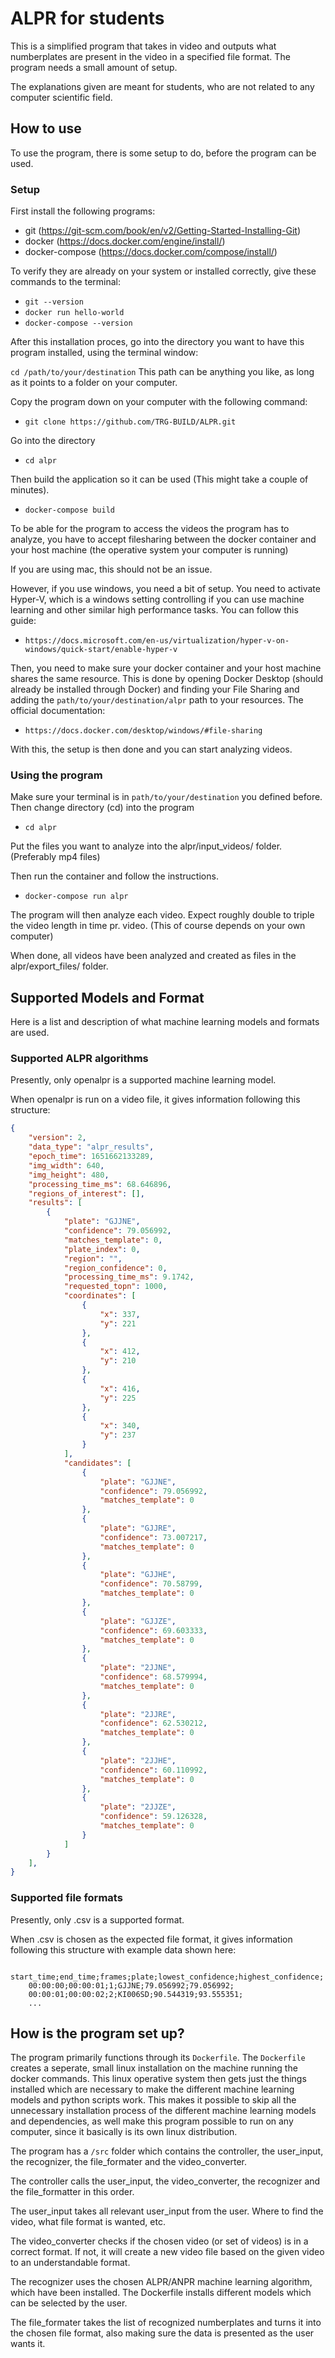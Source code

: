 # ALPR for students
This is a simplified program that takes in video and outputs what numberplates are present in the video in a specified file format. The program needs a small amount of setup.

The explanations given are meant for students, who are not related to any computer scientific field.

## How to use
To use the program, there is some setup to do, before the program can be used.

### Setup
First install the following programs:
- git (https://git-scm.com/book/en/v2/Getting-Started-Installing-Git)
- docker (https://docs.docker.com/engine/install/)
- docker-compose (https://docs.docker.com/compose/install/)

To verify they are already on your system or installed correctly, give these commands to the terminal:
- `git --version`
- `docker run hello-world`
- `docker-compose --version`

After this installation proces, go into the directory you want to have this program installed, using the terminal window:

`cd /path/to/your/destination`
This path can be anything you like, as long as it points to a folder on your computer.

Copy the program down on your computer with the following command:
- `git clone https://github.com/TRG-BUILD/ALPR.git`

Go into the directory 
- `cd alpr`

Then build the application so it can be used (This might take a couple of minutes).
- `docker-compose build`

To be able for the program to access the videos the program has to analyze, you have to accept filesharing between the docker container and your host machine (the operative system your computer is running)

If you are using mac, this should not be an issue.

However, if you use windows, you need a bit of setup.
You need to activate Hyper-V, which is a windows setting controlling if you can use machine learning and other similar high performance tasks.
You can follow this guide:
- `https://docs.microsoft.com/en-us/virtualization/hyper-v-on-windows/quick-start/enable-hyper-v`

Then, you need to make sure your docker container and your host machine shares the same resource.
This is done by opening Docker Desktop (should already be installed through Docker) and finding your File Sharing and adding the `path/to/your/destination/alpr` path to your resources.
The official documentation:
- `https://docs.docker.com/desktop/windows/#file-sharing`

With this, the setup is then done and you can start analyzing videos.

### Using the program
Make sure your terminal is in `path/to/your/destination` you defined before.
Then change directory (cd) into the program

- `cd alpr`

Put the files you want to analyze into the alpr/input_videos/ folder. (Preferably mp4 files)

Then run the container and follow the instructions.
- `docker-compose run alpr`

The program will then analyze each video. Expect roughly double to triple the video length in time pr. video.
(This of course depends on your own computer)

When done, all videos have been analyzed and created as files in the alpr/export_files/ folder.

## Supported Models and Format
Here is a list and description of what machine learning models and formats are used.

### Supported ALPR algorithms
Presently, only openalpr is a supported machine learning model.

When openalpr is run on a video file, it gives information following this structure:
```json
{
    "version": 2,
    "data_type": "alpr_results",
    "epoch_time": 1651662133289,
    "img_width": 640,
    "img_height": 480,
    "processing_time_ms": 68.646896,
    "regions_of_interest": [],
    "results": [
        {
            "plate": "GJJNE",
            "confidence": 79.056992,
            "matches_template": 0,
            "plate_index": 0,
            "region": "",
            "region_confidence": 0,
            "processing_time_ms": 9.1742,
            "requested_topn": 1000,
            "coordinates": [
                {
                    "x": 337,
                    "y": 221
                },
                {
                    "x": 412,
                    "y": 210
                },
                {
                    "x": 416,
                    "y": 225
                },
                {
                    "x": 340,
                    "y": 237
                }
            ],
            "candidates": [
                {
                    "plate": "GJJNE",
                    "confidence": 79.056992,
                    "matches_template": 0
                },
                {
                    "plate": "GJJRE",
                    "confidence": 73.007217,
                    "matches_template": 0
                },
                {
                    "plate": "GJJHE",
                    "confidence": 70.58799,
                    "matches_template": 0
                },
                {
                    "plate": "GJJZE",
                    "confidence": 69.603333,
                    "matches_template": 0
                },
                {
                    "plate": "2JJNE",
                    "confidence": 68.579994,
                    "matches_template": 0
                },
                {
                    "plate": "2JJRE",
                    "confidence": 62.530212,
                    "matches_template": 0
                },
                {
                    "plate": "2JJHE",
                    "confidence": 60.110992,
                    "matches_template": 0
                },
                {
                    "plate": "2JJZE",
                    "confidence": 59.126328,
                    "matches_template": 0
                }
            ]
        }
    ],
}
```

### Supported file formats
Presently, only .csv is a supported format.

When .csv is chosen as the expected file format, it gives information following this structure with example data shown here:
```csv
    start_time;end_time;frames;plate;lowest_confidence;highest_confidence;
    00:00:00;00:00:01;1;GJJNE;79.056992;79.056992;
    00:00:01;00:00:02;2;KI006SD;90.544319;93.555351;
    ...
```

## How is the program set up?
The program primarily functions through its `Dockerfile`. The `Dockerfile` creates a seperate, small linux installation on the machine running the docker commands. This linux operative system then gets just the things installed which are necessary to make the different machine learning models and python scripts work. This makes it possible to skip all the unnecessary installation process of the different machine learning models and dependencies, as well make this program possible to run on any computer, since it basically is its own linux distribution.

The program has a `/src` folder which contains the controller, the user_input, the recognizer, the file_formater and the video_converter.

The controller calls the user_input, the video_converter, the recognizer and the file_formatter in this order.

The user_input takes all relevant user_input from the user. Where to find the video, what file format is wanted, etc.

The video_converter checks if the chosen video (or set of videos) is in a correct format. If not, it will create a new video file based on the given video to an understandable format.

The recognizer uses the chosen ALPR/ANPR machine learning algorithm, which have been installed. The Dockerfile installs different models which can be selected by the user.

The file_formater takes the list of recognized numberplates and turns it into the chosen file format, also making sure the data is presented as the user wants it.
